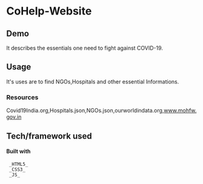 # CoHelp-Website
## Demo
It describes the essentials one need to fight against COVID-19.




 ## Usage
It's uses are to find NGOs,Hospitals and other essential Informations.


### Resources
Covid19India.org,Hospitals.json,NGOs.json,ourworldindata.org,www.mohfw.gov.in
 
  ## Tech/framework used
  #### Built with
   ```
    _HTML5_
    _CSS3_
    _JS_
   ```

